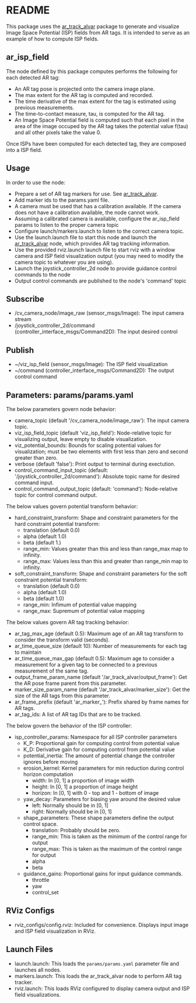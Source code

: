 # README #

This package uses the [ar\_track\_alvar](http://wiki.ros.org/ar_track_alvar) package to generate and visualize Image Space Potential (ISP) fields from AR tags. It is intended to serve as an example of how to compute ISP fields.

## ar\_isp\_field ##

The node defined by this package computes performs the following for each detected AR tag:

* An AR tag pose is projected onto the camera image plane.
* The max extent for the AR tag is computed and recorded.
* The time derivative of the max extent for the tag is estimated using previous measurements.
* The time-to-contact measure, tau, is computed for the AR tag.
* An Image Space Potential field is computed such that each pixel in the area of the image occuped by the AR tag takes the potential value f(tau) and all other pixels take the value 0.

Once ISPs have been computed for each detected tag, they are composed into a ISP field.

## Usage ##

In order to use the node:

* Prepare a set of AR tag markers for use. See [ar\_track\_alvar](http://wiki.ros.org/ar_track_alvar).
* Add marker ids to the params.yaml file.
* A camera must be used that has a calibration available. If the camera does not have a calibration available, the node cannot work.
* Assuming a calibrated camera is available, configure the ar\_isp\_field params to listen to the proper camera topic
* Configure launch/markers.launch to listen to the correct camera topic.
* Use the launch.launch file to start this node and launch the [ar\_track\_alvar](http://wiki.ros.org/ar_track_alvar) node, which provides AR tag tracking information.
* Use the provided rviz.launch launch file to start rviz with a window camera and ISP field visualization output (you may need to modify the camera topic to whatever you are using).
* Launch the joystick\_controller\_2d node to provide guidance control commands to the node
* Output control commands are published to the node's 'command' topic

## Subscribe ##

* /cv\_camera\_node/image\_raw (sensor\_msgs/Image): The input camera stream
* /joystick\_controller\_2d/command (controller\_interface\_msgs/Command2D): The input desired control

## Publish ##

* ~/viz\_isp\_field (sensor\_msgs/Image): The ISP field visualization
* ~/command (controller\_interface\_msgs/Command2D): The output control command

## Parameters: params/params.yaml ##

The below parameters govern node behavior:

* camera\_topic (default '/cv\_camera\_node/image\_raw'): The input camera topic.
* viz\_isp\_field\_topic (default 'viz\_isp\_field'): Node-relative topic for visualizing output, leave empty to disable visualization.
* viz\_potential\_bounds: Bounds for scaling potential values for visualization; must be two elements with first less than zero and second greater than zero.
* verbose (default 'false'): Print output to terminal during exectution.
* control\_command\_input\_topic (default: '/joystick\_controller\_2d/command'): Absolute topic name for desired command input.
* control\_command\_output\_topic (default: 'command'): Node-relative topic for control command output.

The below values govern potential transform behavior:

* hard\_constraint\_transform: Shape and constraint parameters for the hard constraint potential transform:
    * translation (default 0.0)
    * alpha (default 1.0)
    * beta (default 1.)
    * range\_min: Values greater than this and less than range\_max map to infinity.
    * range\_max: Values less than this and greater than range\_min map to infinity.
* soft\_constraint\_transform: Shape and constraint parameters for the soft constraint potential transform:
    * translation (default 0.0)
    * alpha (default 1.0)
    * beta (default 1.0)
    * range\_min: Infimum of potential value mapping
    * range\_max: Supremum of potential value mapping

The below values govern AR tag tracking behavior:

* ar\_tag\_max\_age (default 0.5): Maximum age of an AR tag transform to consider the transform valid (seconds).
* ar\_time\_queue\_size (default 10): Number of measurements for each tag to maintain
* ar\_time\_queue\_max\_gap (default 0.5): Maximum age to consider a measurement for a given tag to be connected to a previous measurement of the same tag.
* output\_frame\_param\_name (default '/ar\_track\_alvar/output\_frame'): Get the AR pose frame parent from this parameter.
* marker\_size\_param\_name (default '/ar\_track\_alvar/marker\_size'): Get the size of the AR tags from this parameter.
* ar\_frame\_prefix (default 'ar\_marker\_'): Prefix shared by frame names for AR tags.
* ar\_tag\_ids: A list of AR tag IDs that are to be tracked.

The below govern the behavior of the ISP controller:

* isp\_controller\_params: Namespace for all ISP controller parameters
    * K\_P: Proportional gain for computing control from potential value
    * K\_D: Derivative gain for computing control from potential value
    * potential\_inertia: The amount of potential change the controller ignores before moving
    * erosion\_kernel: Kernel parameters for min reduction during control horizon computation
        * width: In [0, 1] a proportion of image width
        * height: In [0, 1] a proportion of image height
        * horizon: In [0, 1] with 0 - top and 1 - bottom of image
    * yaw\_decay: Parameters for biasing yaw around the desired value
        * left: Normally should be in [0, 1]
        * right: Normally should be in [0, 1]
    * shape\_parameters: These shape parameters define the output control space.
        * translation: Probably should be zero.
        * range_min: This is taken as the minimum of the control range for output
        * range_max: This is taken as the maximum of the control range for output
        * alpha
        * beta
    * guidance\_gains: Proportional gains for input guidance commands.
        * throttle
        * yaw
        * control_set

## RViz Configs ##

* rviz\_configs/config.rviz: Included for convenience. Displays input image and ISP field visualization in RViz.

## Launch Files ##

* launch.launch: This loads the `params/params.yaml` parameter file and launches all nodes.
* markers.launch: This loads the ar\_track\_alvar node to perform AR tag tracker.
* rviz.launch: This loads RViz configured to display camera output and ISP field visualizations.
